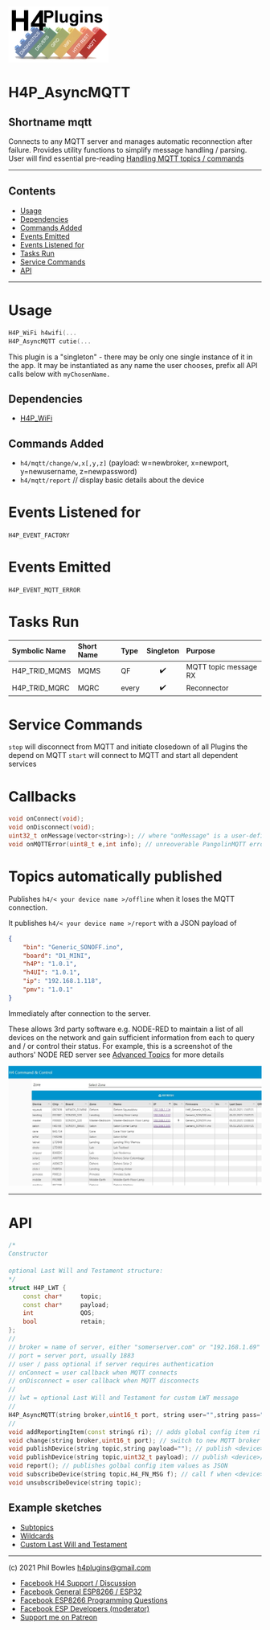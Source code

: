 ![H4P Flyer](/assets/MQTTLogo.jpg) 

# H4P_AsyncMQTT

## Shortname mqtt

Connects to any MQTT server and manages automatic reconnection after failure. Provides utility functions to simplify message handling / parsing. User will find essential pre-reading [Handling MQTT topics / commands](mqcmds.md)

---

## Contents

* [Usage](#usage)
* [Dependencies](#dependencies)
* [Commands Added](#commands-added)
* [Events Emitted](#s-emitted)
* [Events Listened for](#s-listened-for)
* [Tasks Run](#tasks-run)
* [Service Commands](#service-commands)
* [API](#api)

---
# Usage

```cpp
H4P_WiFi h4wifi(...
H4P_AsyncMQTT cutie(...
```

This plugin is a "singleton" - there may be only one single instance of it in the app. 
It may be instantiated as any name the user chooses, prefix all API calls below with `myChosenName.`

## Dependencies

* [H4P_WiFi](h4wifi.md)

## Commands Added

* `h4/mqtt/change/w,x[,y,z]` (payload: w=newbroker, x=newport, y=newusername, z=newpassword)
* `h4/mqtt/report` // display basic details about the device

# Events Listened for

`H4P_EVENT_FACTORY`

# Events Emitted

`H4P_EVENT_MQTT_ERROR`

# Tasks Run

| Symbolic Name | Short Name | Type | Singleton | Purpose |
| :----------   | :--- | :--- | :-------: | :---    |
|H4P_TRID_MQMS|MQMS|QF|:heavy_check_mark:|MQTT topic message RX|
|H4P_TRID_MQRC|MQRC|every|:heavy_check_mark:|Reconnector|

# Service Commands

`stop` will disconnect from MQTT and initiate closedown of all Plugins the depend on MQTT
`start` will connect to MQTT and start all dependent services

# Callbacks

```cpp
void onConnect(void);
void onDisconnect(void);
uint32_t onMessage(vector<string>); // where "onMessage" is a user-defined topic handling function
void onMQTTError(uint8_t e,int info); // unreoverable PangolinMQTT error
```

# Topics automatically published

Publishes `h4/< your device name >/offline` when it loses the MQTT connection.

It publishes `h4/< your device name >/report` with a JSON payload of

```JSON
{
    "bin": "Generic_SONOFF.ino",
    "board": "D1_MINI",
    "h4P": "1.0.1",
    "h4UI": "1.0.1",
    "ip": "192.168.1.118",
    "pmv": "1.0.1"
}
```

Immediately after connection to the server.

These allows 3rd party software e.g. NODE-RED to maintain a list of all devices on the network and gain sufficient information from each to query and / or control their status. For example, this is a screenshot of the authors' NODE RED server see [Advanced Topics](advanced.md) for more details

![nodred](../assets/nodered.jpg)

---

# API

```cpp
/*
Constructor

optional Last Will and Testament structure:
*/
struct H4P_LWT {
    const char*     topic;
    const char*     payload;
    int             QOS;
    bool            retain;
};
//
// broker = name of server, either "somerserver.com" or "192.168.1.69" formats
// port = server port, usually 1883
// user / pass optional if server requires authentication
// onConnect = user callback when MQTT connects
// onDisconnect = user callback when MQTT disconnects
// 
// lwt = optional Last Will and Testament for custom LWT message
//
H4P_AsyncMQTT(string broker,uint16_t port, string user="",string pass="",H4_FN_VOID onC=nullptr,H4_FN_VOID onD=nullptr,H4P_LWT lwt={"","",0,false}):
//
void addReportingItem(const string& ri); // adds global config item ri to the list of values reported on `report`
void change(string broker,uint16_t port); // switch to new MQTT broker
void publishDevice(string topic,string payload=""); // publish <device>/topic with string payload
void publishDevice(string topic,uint32_t payload); // publish <device>/topic with numeric payload
void report(); // publishes golbal config item values as JSON
void subscribeDevice(string topic,H4_FN_MSG f); // call f when <device>/topic message received
void unsubscribeDevice(string topic);
```

## Example sketches

* [Subtopics](../examples/MQTT/H4P_MQTT_Subtopics/H4P_MQTT_Subtopics.ino)
* [Wildcards](../examples/MQTT/MQTT_Wildcards/MQTT_Wildcards.ino)
* [Custom Last Will and Testament](../examples/MQTT/H4P_MQTT_CustomLWT/H4P_MQTT_CustomLWT.ino)
  
---

(c) 2021 Phil Bowles h4plugins@gmail.com

* [Facebook H4  Support / Discussion](https://www.facebook.com/groups/444344099599131/)
* [Facebook General ESP8266 / ESP32](https://www.facebook.com/groups/2125820374390340/)
* [Facebook ESP8266 Programming Questions](https://www.facebook.com/groups/esp8266questions/)
* [Facebook ESP Developers (moderator)](https://www.facebook.com/groups/ESP8266/)
* [Support me on Patreon](https://patreon.com/esparto)